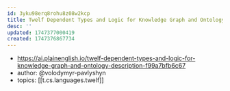 ```yaml
---
id: 3yku98erq8rohu8z08w2kcp
title: Twelf Dependent Types and Logic for Knowledge Graph and Ontology Description
desc: ''
updated: 1747377000419
created: 1747376867734
---
```


- https://ai.plainenglish.io/twelf-dependent-types-and-logic-for-knowledge-graph-and-ontology-description-f99a7bfb6c67
- author: @volodymyr-pavlyshyn
- topics: [[t.cs.languages.twelf]]